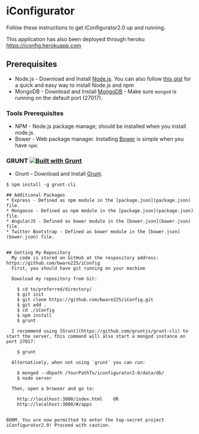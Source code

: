 # iConfigurator

Follow these instructions to get iConfigurator2.0 up and running.

This application has also been deployed through heroku https://iconfig.herokuapp.com

## Prerequisites
* Node.js - Download and Install [Node.js](http://www.nodejs.org/download/). You can also follow [this gist](https://gist.github.com/isaacs/579814) for a quick and easy way to install Node.js and npm
* MongoDB - Download and Install [MongoDB](http://docs.mongodb.org/manual/installation/) - Make sure `mongod` is running on the default port (27017).

### Tools Prerequisites
* NPM - Node.js package manage; should be installed when you install node.js.
* Bower - Web package manager. Installing [Bower](http://bower.io/) is simple when you have `npm`:


### GRUNT [![Built with Grunt](https://cdn.gruntjs.com/builtwith.png)](http://gruntjs.com/)
* Grunt - Download and Install [Grunt](http://gruntjs.com).
```
$ npm install -g grunt-cli

## Additional Packages
* Express - Defined as npm module in the [package.json](package.json) file.
* Mongoose - Defined as npm module in the [package.json](package.json) file.
* AngularJS - Defined as bower module in the [bower.json](bower.json) file.
* Twitter Bootstrap - Defined as bower module in the [bower.json](bower.json) file.


## Getting My Repository
  My code is stored on GitHub at the respository address: https://github.com/bware225/iConfig
  First, you should have git running on your machine

  Download my repository from Git:

    $ cd to/preferred/directory/
    $ git init
    $ git clone https://github.com/bware225/iConfig.git
    $ git add .
    $ cd ./iConfig
    $ npm install
    $ grunt

  I recommend using [Grunt](https://github.com/gruntjs/grunt-cli) to start the server, this command will also start a mongod instance on port 27017:

    $ grunt

  Alternatively, when not using `grunt` you can run:

    $ mongod --dbpath /YourPathTo/iconfigurator2-0/data/db/
    $ node server

  Then, open a browser and go to:

    http://localhost:3000/index.html    OR
    http://localhost:3000/#/apps
  
  
BOOM. You are now permitted to enter the top-secret project iConfigurator2.0! Proceed with caution.
